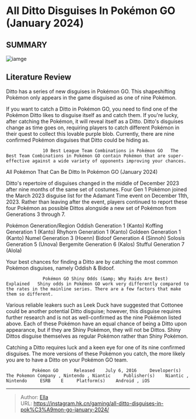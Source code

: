 # All Ditto Disguises In Pokémon GO (January 2024)


## SUMMARY 

![iamge](https://static1.srcdn.com/wordpress/wp-content/uploads/2023/12/all-ditto-disguises-in-pokemon-go-january-2024.jpg)

## Literature Review

Ditto has a series of new disguises in Pokémon GO. This shapeshifting Pokémon only appears in the game disguised as one of nine Pokémon.





If you want to catch a Ditto in Pokémon GO, you need to find one of the Pokémon Ditto likes to disguise itself as and catch them. If you&#39;re lucky, after catching the Pokémon, it will reveal itself as a Ditto. Ditto&#39;s disguises change as time goes on, requiring players to catch different Pokémon in their quest to collect this lovable purple blob. Currently, there are nine confirmed Pokémon disguises that Ditto could be hiding as.




                  10 Best League Team Combinations in Pokémon GO   The Best Team Combinations in Pokémon GO contain Pokémon that are super-effective against a wide variety of opponents improving your chances.   


 All Pokémon That Can Be Ditto In Pokémon GO (January 2024) 
          

Ditto&#39;s repertoire of disguises changed in the middle of December 2023 after nine months of the same set of costumes. Four Gen 1 Pokémon joined the March 2023 disguise list for the Adamant Time event on December 11th, 2023. Rather than leaving after the event, players continued to report these four Pokémon as possible Dittos alongside a new set of Pokémon from Generations 3 through 7.

 Pokémon  Generation/Region   Oddish  Generation 1 (Kanto)   Koffing  Generation 1 (Kanto)   Rhyhorn  Generation 1 (Kanto)   Goldeen  Generation 1 (Kanto)   Numel  Generation 3 (Hoenn)   Bidoof  Generation 4 (Sinnoh)   Solosis  Generation 5 (Unova)   Bergemite  Generation 6 (Kalos)   Stufful  Generation 7 (Alola)   








Your best chances for finding a Ditto are by catching the most common Pokémon disguises, namely Oddish &amp; Bidoof.




                  Pokémon GO Shiny Odds (&amp; Why Raids Are Best) Explained   Shiny odds in Pokémon GO work very differently compared to the rates in the mainline series. There are a few factors that make them so different.   

Various reliable leakers such as Leek Duck have suggested that Cottonee could be another potential Ditto disguise; however, this disguise requires further research and is not as well-confirmed as the nine Pokémon listed above. Each of these Pokémon have an equal chance of being a Ditto upon appearance, but if they are Shiny Pokémon, they will not be Dittos. Shiny Dittos disguise themselves as regular Pokémon rather than Shiny Pokémon.

Catching a Ditto requires luck and a keen eye for one of its nine confirmed disguises. The more versions of these Pokémon you catch, the more likely you are to have a Ditto on your Pokémon GO team.




              Pokémon GO      Released    July 6, 2016     Developer(s)    The Pokemon Company , Nintendo , Niantic     Publisher(s)    Niantic , Nintendo     ESRB    E     Platform(s)    Android , iOS      


---

> Author: [Ella](https://instagram.hk.cn/)  
> URL: https://instagram.hk.cn/gaming/all-ditto-disguises-in-pok%C3%A9mon-go-january-2024/  

